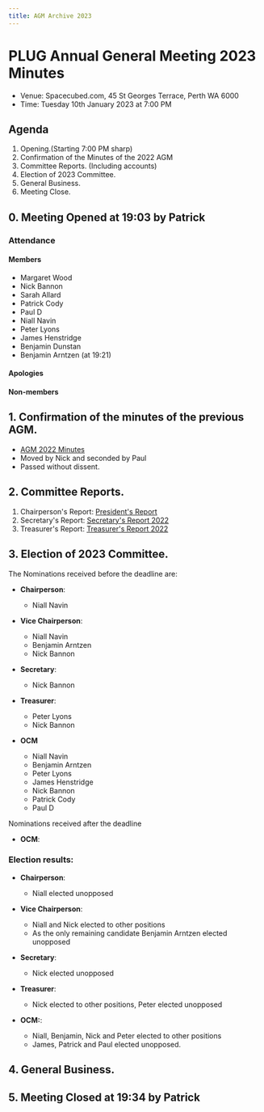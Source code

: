 ```yaml
---
title: AGM Archive 2023
---
```


# PLUG Annual General Meeting 2023 Minutes

* Venue: Spacecubed.com, 45 St Georges Terrace, Perth WA 6000
* Time: Tuesday 10th January 2023 at 7:00 PM


## Agenda
1. Opening.(Starting 7:00 PM sharp)
2. Confirmation of the Minutes of the 2022 AGM
3. Committee Reports. (Including accounts)
4. Election of 2023 Committee.
5. General Business.
6. Meeting Close.


## 0. Meeting Opened at 19:03 by Patrick
### Attendance 
#### Members
- Margaret Wood
- Nick Bannon
- Sarah Allard
- Patrick Cody
- Paul D
- Niall Navin
- Peter Lyons
- James Henstridge
- Benjamin Dunstan
- Benjamin Arntzen (at 19:21)
 


#### Apologies

#### Non-members


## 1. Confirmation of the minutes of the previous AGM.
* [AGM 2022 Minutes](https://plugorgau.github.io/events/AGM/2022/)
* Moved by Nick and seconded by Paul  
* Passed without dissent.


## 2. Committee Reports.
 
1. Chairperson's Report:  [President's Report](PresidentsReport2022.pdf)
2. Secretary's Report:  [Secretary's Report 2022](SecretarysReport2022.pdf)
3. Treasurer's Report:  [Treasurer's Report 2022](/documents/2023/Treasurers_Report_2022.pdf)

## 3. Election of 2023 Committee.
The Nominations received before the deadline are:
* **Chairperson**:
  * Niall Navin 
  
* **Vice Chairperson**:
  * Niall Navin
  * Benjamin Arntzen
  * Nick Bannon
  
* **Secretary**:
  * Nick Bannon 
 

* **Treasurer**:
  * Peter Lyons
  * Nick Bannon
 
* **OCM**
  * Niall Navin
  * Benjamin Arntzen
  * Peter Lyons
  * James Henstridge
  * Nick Bannon
  * Patrick Cody
  * Paul D

Nominations received after the deadline

* **OCM**:

  
### Election results:
* **Chairperson**:
  * Niall elected unopposed
 
* **Vice Chairperson**: 
  * Niall and Nick elected to other positions
  * As the only remaining candidate Benjamin Arntzen elected unopposed

* **Secretary**: 
  * Nick elected unopposed

* **Treasurer**: 
  * Nick elected to other positions, Peter elected unopposed

* **OCM:**:
  * Niall, Benjamin, Nick and Peter elected to other positions
  * James, Patrick and Paul elected unopposed.

## 4. General Business.


## 5. Meeting Closed at 19:34 by Patrick 






